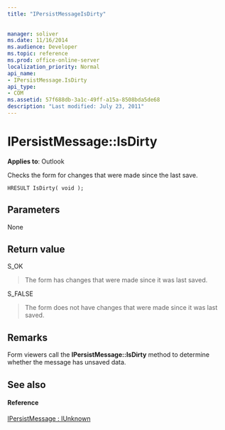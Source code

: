```yaml
---
title: "IPersistMessageIsDirty"
 
 
manager: soliver
ms.date: 11/16/2014
ms.audience: Developer
ms.topic: reference
ms.prod: office-online-server
localization_priority: Normal
api_name:
- IPersistMessage.IsDirty
api_type:
- COM
ms.assetid: 57f688db-3a1c-49ff-a15a-8508bda5de68
description: "Last modified: July 23, 2011"
---
```


# IPersistMessage::IsDirty

  
  
**Applies to**: Outlook 
  
Checks the form for changes that were made since the last save.
  
```
HRESULT IsDirty( void );
```

## Parameters

None
  
## Return value

S_OK 
  
> The form has changes that were made since it was last saved.
    
S_FALSE 
  
> The form does not have changes that were made since it was last saved.
    
## Remarks

Form viewers call the **IPersistMessage::IsDirty** method to determine whether the message has unsaved data. 
  
## See also

#### Reference

[IPersistMessage : IUnknown](ipersistmessageiunknown.md)

